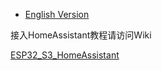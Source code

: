 - [English Version](https://github.com/DFRobot/DFR1154_Examples/blob/master/6.5%20Connect%20to%20HomeAssistant/README.md)

接入HomeAssistant教程请访问Wiki

[ESP32_S3_HomeAssistant](https://wiki.dfrobot.com.cn/ESP32_S3_HomeAssistant)

